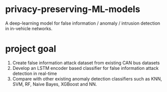 # privacy-preserving-ML-models

A deep-learning model for false information / anomaly / intrusion detection in in-vehicle networks.

# project goal
1)	Create false information attack dataset from existing CAN bus datasets
2) Develop an LSTM encoder based classifier for false information attack detection in real-time
3) Compare with other existing anomaly detection classifiers such as KNN, SVM, RF, Naive Bayes, XGBoost and NN.
